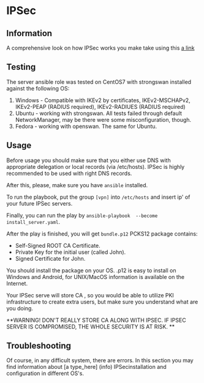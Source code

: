 # IPSec

## Information

A comprehensive look on how IPSec works you make take using this [a link](info/README.md)

## Testing

The server ansible role was tested on CentOS7 with strongswan installed against the following OS:

1. Windows - Compatible with IKEv2 by certificates, IKEv2-MSCHAPv2, IKEv2-PEAP (RADIUS required), IKEv2-RADIUES (RADIUS required)
2. Ubuntu - working with strongswan. All tests failed through default NetworkManager, may be there were some misconfiguration, though.
3. Fedora - working with openswan. The same for Ubuntu.


## Usage

Before usage you should make sure that you either use DNS with appropriate delegation or local records (via /etc/hosts). IPSec is highly recommended to be used with right DNS records.

After this, please, make sure you have `ansible` installed.

To run the playbook, put the group `[vpn]` into `/etc/hosts` and insert ip' of your future IPSec servers.

Finally, you can run the play by `ansible-playbook  --become install_server.yaml`.

After the play is finished, you will get `bundle.p12` PCKS12 package contains:

- Self-Signed ROOT CA Certificate.
- Private Key for the initial user (called John).
- Signed Certificate for John.

You should install the package on your OS. .p12 is easy to install on Windows and Android, for UNIX/MacOS information is available on the Internet.

Your IPSec serve will store CA , so you would be able to utilize PKI infrastructure to create extra users, but make sure you understand what are you doing.

**WARNING! DON'T REALLY STORE CA ALONG WITH IPSEC. IF IPSEC SERVER IS COMPROMISED, THE WHOLE SECURITY IS AT RISK. **


## Troubleshooting
Of course, in any difficult system, there are errors. In this section you may find information about [a type_here] (info) IPSecinstallation and configuration  in different OS's.
